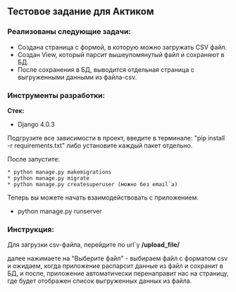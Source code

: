 ## **Тестовое задание для Актиком**

### Реализованы следующие задачи:
* Создана страница с формой, в которую можно загружать CSV файл.
* Создан View, который парсит вышеупомянутый файл и сохраняют в БД.
* После сохранения в БД, выводится отдельная страница с выгруженными данными из файла-csv.


### Инструменты разработки:

**Стек:**

* Django 4.0.3


Подгрузите все зависимости в проект, введите в терминале: "pip install -r requirements.txt" либо установите каждый пакет отдельно.


После запустите:
```
* python manage.py makemigrations
* python manage.py migrate
* python manage.py createsuperuser (можно без email`a)
```

Теперь вы можете начать взаимодействовать с приложением.
* python manage.py runserver


### Инструкция:

Для загрузки csv-файла, перейдите по url`у
**/upload_file/**

далее нажимаете на "Выберите файл" - выбираем файл с форматом csv
и ожидаем, когда приложение распарсит данные из файл и сохранит в БД, и после, приложение автоматически перенаправит нас на страницу, где будет отображен список выгруженных данных из файла.
